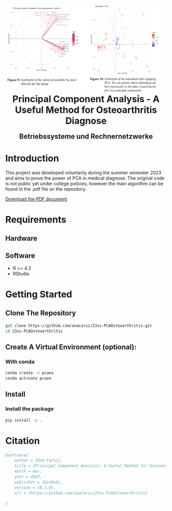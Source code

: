 <div align="center">

<img src="./images/PCA_results_2.png" width="800" alt="PCA Ellipses" />

</div>

<h1 align="center" style="margin-top: 0px;"><b>Principal Component Analysis</b> - A Useful Method for Osteoarthritis Diagnose</h1>
<h2 align="center" style="margin-top: 0px;">Betriebssysteme und Rechnernetzwerke</h2>

# Introduction

This project was developed voluntarily during the summer semester 2023 and aims to prove the power of PCA in medical diagnose. The original code is not public yet under college policies, however the main algorithm can be found in the .pdf file on the repository. 

[Download the PDF document](./23ss_carsigonzalez_PCA.pdf)

# Requirements

## Hardware
## Software
-  R >= 4.2
-  RStudio

# Getting Started
## Clone The Repository

```sh
git clone https://github.com/anacarsi/23ss-PCAOsteoarthritis.git
cd 23ss-PCAOsteoarthritis 
```

## Create A Virtual Environment (optional):

### With conda

```sh
conda create -n pcaoa
conda activate pcaoa
```

## Install

### Install the package

```sh
pip install -e .
```

# Citation
```bibtex
@software{
    author = {Ana Carsi},
    title = {Principal Component Analysis: A Useful Method for Osteoarthritis Diagnose},
    month = mar,
    year = 2023,
    publisher = {GitHub},
    version = {0.1.0},
    url = {https://github.com/anacarsi/23ss-PCAOsteoarthritis}

}
```
